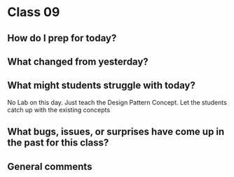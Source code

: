 # Class 09

## How do I prep for today?

## What changed from yesterday? 

## What might students struggle with today?  

No Lab on this day. Just teach the Design Pattern Concept. Let the students catch up with the existing concepts

## What bugs, issues, or surprises have come up in the past for this class?

## General comments